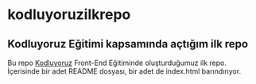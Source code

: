 # kodluyoruzilkrepo
Kodluyoruz Eğitimi kapsamında açtığım ilk repo
-----
Bu repo [Kodluyoruz](https://www.kodluyoruz.org) Front-End Eğitiminde oluşturduğumuz ilk repo. İçerisinde bir adet README dosyası, bir adet de index.html barındırıyor.
